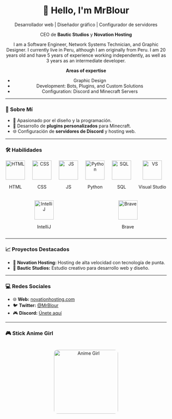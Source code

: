 <div align="center">
  <h1>👋 Hello, I'm MrBlour</h1>
  <p>Desarrollador web | Diseñador gráfico | Configurador de servidores</p>
  <p>CEO de <strong>Bautic Studios</strong> y <strong>Novation Hosting</strong></p>
  <p>I am a Software Engineer, Network Systems Technician, and Graphic Designer. I currently live in Peru, although I am originally from Peru. I am 20 years old and have 5 years of experience working independently, as well as 3 years as an intermediate developer.</p>
  <p><strong>Areas of expertise</strong></p>
  <ul>
    <li>Graphic Design</li>
    <li>Development: Bots, Plugins, and Custom Solutions</li>
    <li>Configuration: Discord and Minecraft Servers</li>
  </ul>
</div>

---

### 🚀 **Sobre Mí**
- 🎨 Apasionado por el diseño y la programación.
- 🧩 Desarrollo de **plugins personalizados** para Minecraft.
- 🌐 Configuración de **servidores de Discord** y hosting web.

---

### 🛠️ **Habilidades**
<div align="center" style="display: flex; justify-content: space-around; flex-wrap: wrap; gap: 20px;">
  <div style="display: flex; justify-content: center; align-items: center; flex-direction: column;">
    <img src="https://upload.wikimedia.org/wikipedia/commons/6/61/HTML5_logo_and_wordmark.svg" alt="HTML" width="60" />
    <p>HTML</p>
  </div>
  <div style="display: flex; justify-content: center; align-items: center; flex-direction: column;">
    <img src="https://upload.wikimedia.org/wikipedia/commons/6/62/CSS3_logo.svg" alt="CSS" width="60" />
    <p>CSS</p>
  </div>
  <div style="display: flex; justify-content: center; align-items: center; flex-direction: column;">
    <img src="https://upload.wikimedia.org/wikipedia/commons/6/61/JavaScript-logo.svg" alt="JS" width="60" />
    <p>JS</p>
  </div>
  <div style="display: flex; justify-content: center; align-items: center; flex-direction: column;">
    <img src="https://upload.wikimedia.org/wikipedia/commons/0/0a/Python_logo_2020.svg" alt="Python" width="60" />
    <p>Python</p>
  </div>
  <div style="display: flex; justify-content: center; align-items: center; flex-direction: column;">
    <img src="https://upload.wikimedia.org/wikipedia/commons/3/38/SQL_logo.svg" alt="SQL" width="60" />
    <p>SQL</p>
  </div>
  <div style="display: flex; justify-content: center; align-items: center; flex-direction: column;">
    <img src="https://upload.wikimedia.org/wikipedia/commons/3/3c/Visual_Studio_Logo_2019.svg" alt="VS" width="60" />
    <p>Visual Studio</p>
  </div>
  <div style="display: flex; justify-content: center; align-items: center; flex-direction: column;">
    <img src="https://upload.wikimedia.org/wikipedia/commons/9/96/IntelliJ_IDEA_Logo.png" alt="IntelliJ" width="60" />
    <p>IntelliJ</p>
  </div>
  <div style="display: flex; justify-content: center; align-items: center; flex-direction: column;">
    <img src="https://upload.wikimedia.org/wikipedia/commons/0/09/Brave_Logo_2021.png" alt="Brave" width="60" />
    <p>Brave</p>
  </div>
</div>

---

### 📈 **Proyectos Destacados**
- 🚀 **Novation Hosting:** Hosting de alta velocidad con tecnología de punta.  
- 🎨 **Bautic Studios:** Estudio creativo para desarrollo web y diseño.  

---

### 💻 **Redes Sociales**
- 🌐 **Web:** [novationhosting.com](https://novationhosting.com)  
- 🐦 **Twitter:** [@MrBlour](https://twitter.com/xpedz_mc)  
- 🎮 **Discord:** [Únete aquí](https://discord.gg/6fXKg7f5Uc)

---

### 🎮 **Stick Anime Girl**
<div align="center">
  <img src="https://i.imgflip.com/65efzo.gif" alt="Anime Girl" width="200" style="border-radius: 10px; margin-top: 20px;" />
</div>

